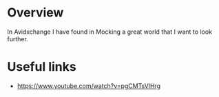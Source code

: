 # Overview

In Avidxchange I have found in Mocking a great world that I want to look further.

# Useful links

- https://www.youtube.com/watch?v=pgCMTsVlHrg
